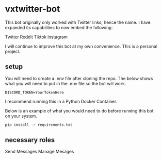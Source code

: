 # vxtwitter-bot
This bot originally only worked with Twitter links, hence the name. I have expanded
its capabilities to now embed the following:

Twitter
Reddit
Tiktok
Instagram

I will continue to improve this bot at my own convenience. This is a personal project.

## setup
You will need to create a .env file after cloning the repo. The below shows what you will
need to put in the .env file so the bot will work.

```
DISCORD_TOKEN=YourTokenHere
```

I recommend running this in a Python Docker Container.

Below is an example of what you would need to do before running this bot on your system.
```bash
pip install -r requirements.txt
```
## necessary roles
Send Messages
Manage Mesages